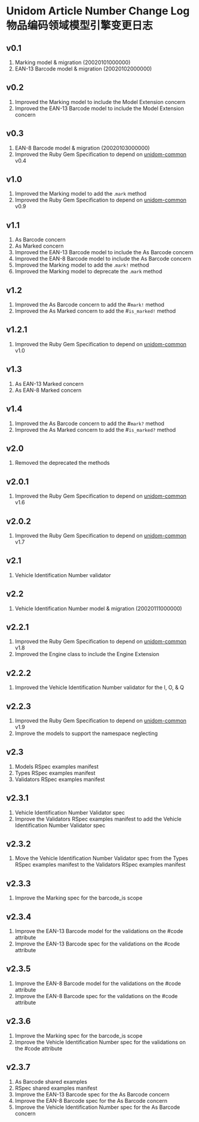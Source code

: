 # Unidom Article Number Change Log 物品编码领域模型引擎变更日志

## v0.1
1. Marking model & migration (20020101000000)
2. EAN-13 Barcode model & migration (20020102000000)

## v0.2
1. Improved the Marking model to include the Model Extension concern
2. Improved the EAN-13 Barcode model to include the Model Extension concern

## v0.3
1. EAN-8 Barcode model & migration (20020103000000)
2. Improved the Ruby Gem Specification to depend on [unidom-common](https://github.com/topbitdu/unidom-common) v0.4

## v1.0
1. Improved the Marking model to add the .``mark`` method
2. Improved the Ruby Gem Specification to depend on [unidom-common](https://github.com/topbitdu/unidom-common) v0.9

## v1.1
1. As Barcode concern
2. As Marked concern
3. Improved the EAN-13 Barcode model to include the As Barcode concern
4. Improved the EAN-8 Barcode model to include the As Barcode concern
5. Improved the Marking model to add the .``mark!`` method
6. Improved the Marking model to deprecate the .``mark`` method

## v1.2
1. Improved the As Barcode concern to add the #``mark!`` method
2. Improved the As Marked concern to add the #``is_marked!`` method

## v1.2.1
1. Improved the Ruby Gem Specification to depend on [unidom-common](https://github.com/topbitdu/unidom-common) v1.0

## v1.3
1. As EAN-13 Marked concern
2. As EAN-8 Marked concern

## v1.4
1. Improved the As Barcode concern to add the #``mark?`` method
2. Improved the As Marked concern to add the #``is_marked?`` method

## v2.0
1. Removed the deprecated the methods

## v2.0.1
1. Improved the Ruby Gem Specification to depend on [unidom-common](https://github.com/topbitdu/unidom-common) v1.6

## v2.0.2
1. Improved the Ruby Gem Specification to depend on [unidom-common](https://github.com/topbitdu/unidom-common) v1.7

## v2.1
1. Vehicle Identification Number validator

## v2.2
1. Vehicle Identification Number model & migration (20020111000000)

## v2.2.1
1. Improved the Ruby Gem Specification to depend on [unidom-common](https://github.com/topbitdu/unidom-common) v1.8
2. Improved the Engine class to include the Engine Extension

## v2.2.2
1. Improved the Vehicle Identification Number validator for the I, O, & Q

## v2.2.3
1. Improved the Ruby Gem Specification to depend on [unidom-common](https://github.com/topbitdu/unidom-common) v1.9
2. Improve the models to support the namespace neglecting

## v2.3
1. Models RSpec examples manifest
2. Types RSpec examples manifest
3. Validators RSpec examples manifest

## v2.3.1
1. Vehicle Identification Number Validator spec
2. Improve the Validators RSpec examples manifest to add the Vehicle Identification Number Validator spec

## v2.3.2
1. Move the Vehicle Identification Number Validator spec from the Types RSpec examples manifest to the Validators RSpec examples manifest

## v2.3.3
1. Improve the Marking spec for the barcode_is scope

## v2.3.4
1. Improve the EAN-13 Barcode model for the validations on the #code attribute
2. Improve the EAN-13 Barcode spec for the validations on the #code attribute

## v2.3.5
1. Improve the EAN-8 Barcode model for the validations on the #code attribute
2. Improve the EAN-8 Barcode spec for the validations on the #code attribute

## v2.3.6
1. Improve the Marking spec for the barcode_is scope
2. Improve the Vehicle Identification Number spec for the validations on the #code attribute

## v2.3.7
1. As Barcode shared examples
2. RSpec shared examples manifest
3. Improve the EAN-13 Barcode spec for the As Barcode concern
4. Improve the EAN-8 Barcode spec for the As Barcode concern
5. Improve the Vehicle Identification Number spec for the As Barcode concern
